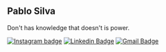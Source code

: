 ## Pablo Silva

Don't has knowledge that doesn't is power. 


[![Instagram badge](https://img.shields.io/badge/-Instagram-dc5273?style=flat-square&logo=Instagram&logoColor=white&link=https://www.instagram.com/pablosilva.dev)](https://www.instagram.com/pablosilva.dev)
[![Linkedin Badge](https://img.shields.io/badge/-LinkedIn-blue?style=flat-square&logo=Linkedin&logoColor=white&link=https://www.linkedin.com/in/pablo-silva-76b521156)](https://www.linkedin.com/in/pablo-silva-76b521156/)
[![Gmail Badge](https://img.shields.io/badge/-Gmail-c14438?style=flat-square&logo=Gmail&logoColor=white&link=mailto:pablojmde@gmail.com)](mailto:pablojmde@gmail.com)

